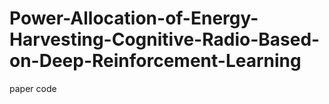 # Power-Allocation-of-Energy-Harvesting-Cognitive-Radio-Based-on-Deep-Reinforcement-Learning
paper code
